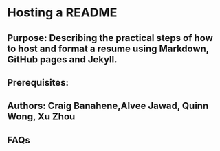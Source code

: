 # Hosting a README

## Purpose: Describing the practical steps of how to host and format a resume using Markdown, GitHub pages and Jekyll.

## Prerequisites:


## Authors: Craig Banahene,Alvee Jawad, Quinn Wong, Xu Zhou 


## FAQs


